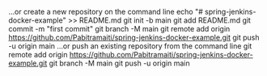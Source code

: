 …or create a new repository on the command line
echo "# spring-jenkins-docker-example" >> README.md
git init -b main
git add README.md
git commit -m "first commit"
git branch -M main
git remote add origin https://github.com/Pabitramaiti/spring-jenkins-docker-example.git
git push -u origin main
…or push an existing repository from the command line
git remote add origin https://github.com/Pabitramaiti/spring-jenkins-docker-example.git
git branch -M main
git push -u origin main

